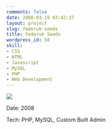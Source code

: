 ```yaml
---
comments: false
date: 2008-03-19 03:42:37
layout: project
slug: fedoruk-seeds
title: Fedoruk Seeds
wordpress_id: 50
skill:
- CSS
- HTML
- Javascript
- MySQL
- PHP
- Web Development
---
```


[![](http://ruten.ca/wp-content/uploads/2012/03/fedoruk-cropped.jpg)](http://ruten.ca/wp-content/uploads/2012/03/fedoruk-cropped.jpg)

Date: 2008

Tech: PHP, MySQL, Custom Built Admin
